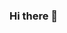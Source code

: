 ### Hi there 👋

<!--
**Shreykrv/Shreykrv** is a ✨ _special_ ✨ repository because its `README.md` (this file) appears on your GitHub profile.

Here are some ideas to get you started:

- 🔭 I’m currently working on IBM...
- 🌱 I’m currently learning Node.js...
- 👯 I’m looking to collaborate on Projects...
- 🤔 I’m looking for help with Project...
- 💬 Ask me about Full Stacks...
- 📫 How to reach me: ...
- 😄 Pronouns: Shrey Kumar...
- ⚡ Fun fact: ...
-->
